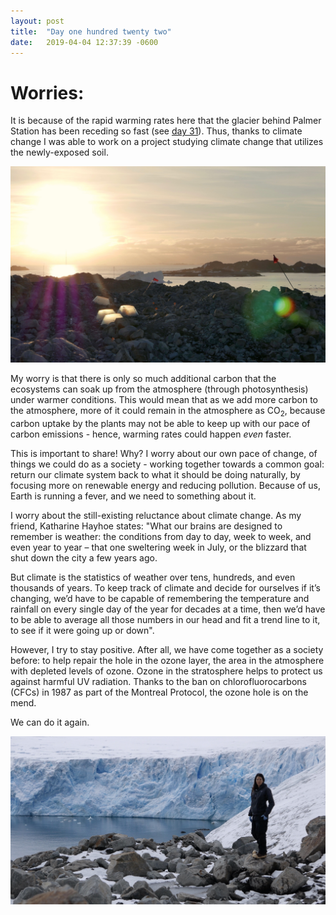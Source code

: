 ```yaml
---
layout: post
title:  "Day one hundred twenty two"
date:   2019-04-04 12:37:39 -0600
---
```

# Worries:
It is because of the rapid warming rates here that the glacier behind Palmer Station has been receding so fast (see [day 31](https://natasjavgestel.github.io/blog/2019/01/03/day-thirtyone)). Thus, thanks to climate change I was able to work on a project studying climate change that utilizes the newly-exposed soil. 

![experimental warming study](/assets/blog_photos/190404/site1.jpg)

My worry is that there is only so much additional carbon that the ecosystems can soak up from the atmosphere (through photosynthesis) under warmer conditions. This would mean that as we add more carbon to the atmosphere, more of it could remain in the atmosphere as CO<sub>2</sub>, because carbon uptake by the plants may not be able to keep up with our pace of carbon emissions - hence, warming rates could happen *even* faster. 

This is important to share! Why? I worry about our own pace of change, of things we could do as a society - working together towards a common goal: return our climate system back to what it should be doing naturally, by focusing more on renewable energy and reducing pollution. Because of us, Earth is running a fever, and we need to something about it. 

I worry about the still-existing reluctance about climate change. As my friend, Katharine Hayhoe states: "What our brains are designed to remember is weather: the conditions from day to day, week to week, and even year to year – that one sweltering week in July, or the blizzard that shut down the city a few years ago.

But climate is the statistics of weather over tens, hundreds, and even thousands of years. To keep track of climate and decide for ourselves if it’s changing, we’d have to be capable of remembering the temperature and rainfall on every single day of the year for decades at a time, then we’d have to be able to average all those numbers in our head and fit a trend line to it, to see if it were going up or down".

However, I try to stay positive. After all, we have come together as a society before: to help repair the hole in the ozone layer, the area in the atmosphere with depleted levels of ozone. Ozone in the stratosphere helps to protect us against harmful UV radiation. Thanks to the ban on chlorofluorocarbons (CFCs) in 1987 as part of the Montreal Protocol, the ozone hole is on the mend. 

We can do it again. 

![The magnificent Marr Ice Piedmont](/assets/blog_photos/190404/TheMagnificentMarrIce.jpg)